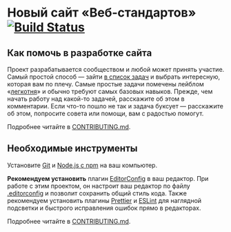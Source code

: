 # Новый сайт «Веб-стандартов» [![Build Status](https://travis-ci.org/web-standards-ru/new.svg?branch=master)](https://travis-ci.org/web-standards-ru/new)

## Как помочь в разработке сайта

Проект разрабатывается сообществом и любой может принять участие. Самый простой способ — зайти [в список задач](https://github.com/web-standards-ru/new/issues) и выбрать интересную, которая вам по плечу. Самые простые задачи помечены лейблом «[легкотня](https://github.com/web-standards-ru/new/issues?q=is%3Aopen+is%3Aissue+label%3A%D0%BB%D0%B5%D0%B3%D0%BA%D0%BE%D1%82%D0%BD%D1%8F)» и обычно требуют самых базовых навыков. Прежде, чем начать работу над какой-то задачей, расскажите об этом в комментарии. Если что-то пошло не так и задача буксует — расскажите об этом, попросите совета или помощи, вам с радостью помогут.

Подробнее читайте в [CONTRIBUTING.md](CONTRIBUTING.md).

## Необходимые инструменты

Установите [Git](https://git-scm.com/downloads) и [Node.js с npm](https://nodejs.org/) на ваш компьютер.

**Рекомендуем установить** плагин [EditorConfig](https://editorconfig.org/) в ваш редактор. При работе с этим проектом, он настроит ваш редактор по файлу [.editorconfig](.editorconfig) и позволит сохранить общий стиль кода. Также рекомендуем установить плагины [Prettier](https://prettier.io/docs/en/editors.html) и [ESLint](https://eslint.org/docs/user-guide/integrations) для наглядной подсветки и быстрого исправления ошибок прямо в редакторах.

Подробнее читайте в [CONTRIBUTING.md](CONTRIBUTING.md).
